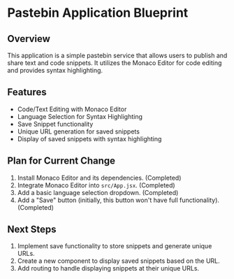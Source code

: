 # Pastebin Application Blueprint

## Overview

This application is a simple pastebin service that allows users to publish and share text and code snippets. It utilizes the Monaco Editor for code editing and provides syntax highlighting.

## Features

*   Code/Text Editing with Monaco Editor
*   Language Selection for Syntax Highlighting
*   Save Snippet functionality
*   Unique URL generation for saved snippets
*   Display of saved snippets with syntax highlighting

## Plan for Current Change

1.  Install Monaco Editor and its dependencies. (Completed)
2.  Integrate Monaco Editor into `src/App.jsx`. (Completed)
3.  Add a basic language selection dropdown. (Completed)
4.  Add a "Save" button (initially, this button won't have full functionality). (Completed)

## Next Steps

1. Implement save functionality to store snippets and generate unique URLs.
2. Create a new component to display saved snippets based on the URL.
3. Add routing to handle displaying snippets at their unique URLs.
